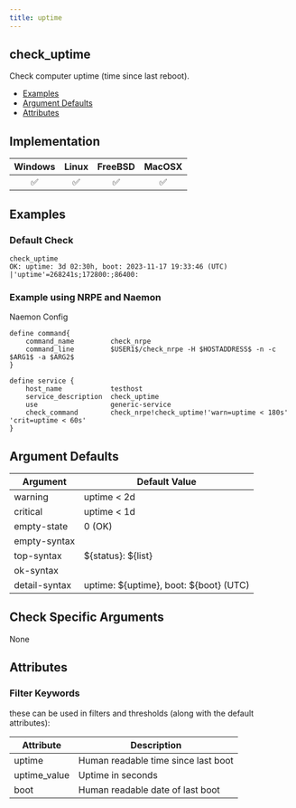 ```yaml
---
title: uptime
---
```


## check_uptime

Check computer uptime (time since last reboot).

- [Examples](#examples)
- [Argument Defaults](#argument-defaults)
- [Attributes](#attributes)

## Implementation

| Windows            | Linux              | FreeBSD            | MacOSX             |
|:------------------:|:------------------:|:------------------:|:------------------:|
| :white_check_mark: | :white_check_mark: | :white_check_mark: | :white_check_mark: |

## Examples

### Default Check

    check_uptime
    OK: uptime: 3d 02:30h, boot: 2023-11-17 19:33:46 (UTC) |'uptime'=268241s;172800:;86400:

### Example using NRPE and Naemon

Naemon Config

    define command{
        command_name         check_nrpe
        command_line         $USER1$/check_nrpe -H $HOSTADDRESS$ -n -c $ARG1$ -a $ARG2$
    }

    define service {
        host_name            testhost
        service_description  check_uptime
        use                  generic-service
        check_command        check_nrpe!check_uptime!'warn=uptime < 180s' 'crit=uptime < 60s'
    }

## Argument Defaults

| Argument      | Default Value                            |
| ------------- | ---------------------------------------- |
| warning       | uptime < 2d                              |
| critical      | uptime < 1d                              |
| empty-state   | 0 (OK)                                   |
| empty-syntax  |                                          |
| top-syntax    | \${status}: \${list}                     |
| ok-syntax     |                                          |
| detail-syntax | uptime: \${uptime}, boot: \${boot} (UTC) |

## Check Specific Arguments

None

## Attributes

### Filter Keywords

these can be used in filters and thresholds (along with the default attributes):

| Attribute    | Description                         |
| ------------ | ----------------------------------- |
| uptime       | Human readable time since last boot |
| uptime_value | Uptime in seconds                   |
| boot         | Human readable date of last boot    |
